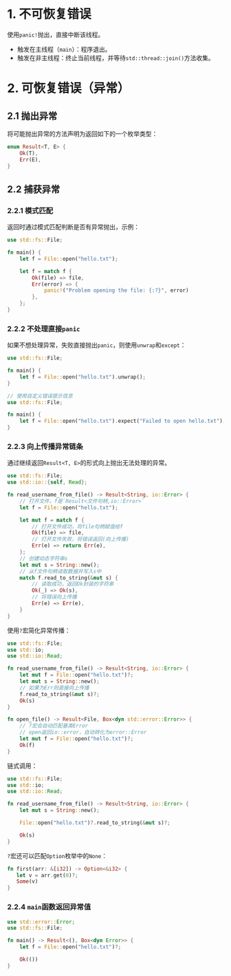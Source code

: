 # 1. 不可恢复错误
使用`panic!`抛出，直接中断该线程。
- 触发在主线程（`main`）：程序退出。
- 触发在非主线程：终止当前线程，并等待`std::thread::join()`方法收集。
# 2. 可恢复错误（异常）
## 2.1 抛出异常
将可能抛出异常的方法声明为返回如下的一个枚举类型：
``` Rust
enum Result<T, E> {
    Ok(T),
    Err(E),
}
```
## 2.2 捕获异常
### 2.2.1 模式匹配
返回时通过模式匹配判断是否有异常抛出，示例：
``` Rust
use std::fs::File;

fn main() {
    let f = File::open("hello.txt");

    let f = match f {
        Ok(file) => file,
        Err(error) => {
            panic!("Problem opening the file: {:?}", error)
        },
    };
}
```
### 2.2.2 不处理直接`panic`
如果不想处理异常，失败直接抛出`panic`，则使用`unwrap`和`except`：
``` Rust
use std::fs::File;

fn main() {
    let f = File::open("hello.txt").unwrap();
}

// 使用自定义错误提示信息
use std::fs::File;

fn main() {
    let f = File::open("hello.txt").expect("Failed to open hello.txt");
}
```
### 2.2.3 向上传播异常链条
通过继续返回`Result<T, E>`的形式向上抛出无法处理的异常。
``` Rust
use std::fs::File;
use std::io::{self, Read};

fn read_username_from_file() -> Result<String, io::Error> {
    // 打开文件，f是`Result<文件句柄,io::Error>`
    let f = File::open("hello.txt");

    let mut f = match f {
        // 打开文件成功，将file句柄赋值给f
        Ok(file) => file,
        // 打开文件失败，将错误返回(向上传播)
        Err(e) => return Err(e),
    };
    // 创建动态字符串s
    let mut s = String::new();
    // 从f文件句柄读取数据并写入s中
    match f.read_to_string(&mut s) {
        // 读取成功，返回Ok封装的字符串
        Ok(_) => Ok(s),
        // 将错误向上传播
        Err(e) => Err(e),
    }
}
```
使用`?`宏简化异常传播：
``` Rust
use std::fs::File;
use std::io;
use std::io::Read;

fn read_username_from_file() -> Result<String, io::Error> {
    let mut f = File::open("hello.txt")?;
    let mut s = String::new();
    // 如果为Err则直接向上传播
    f.read_to_string(&mut s)?;
    Ok(s)
}

fn open_file() -> Result<File, Box<dyn std::error::Error>> {
    // ?宏会自动匹配基类Error
    // open返回io::error，自动转化为error::Error
    let mut f = File::open("hello.txt")?;
    Ok(f)
}
```
链式调用：
``` Rust
use std::fs::File;
use std::io;
use std::io::Read;

fn read_username_from_file() -> Result<String, io::Error> {
    let mut s = String::new();

    File::open("hello.txt")?.read_to_string(&mut s)?;

    Ok(s)
}
```
`?`宏还可以匹配`Option`枚举中的`None`：
``` Rust
fn first(arr: &[i32]) -> Option<&i32> {
   let v = arr.get(0)?;
   Some(v)
}
```
### 2.2.4 `main`函数返回异常值
``` Rust
use std::error::Error;
use std::fs::File;

fn main() -> Result<(), Box<dyn Error>> {
    let f = File::open("hello.txt")?;

    Ok(())
}
```